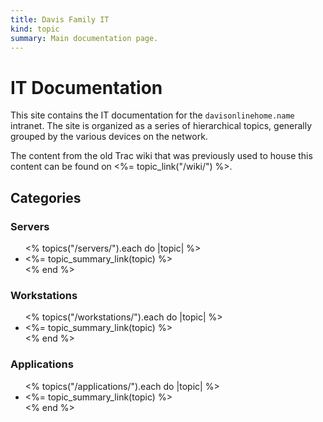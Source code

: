 ```yaml
--- 
title: Davis Family IT
kind: topic
summary: Main documentation page.
---
```


# IT Documentation

This site contains the IT documentation for the `davisonlinehome.name` intranet. The site is organized as a series of hierarchical topics, generally grouped by the various devices on the network.

The content from the old Trac wiki that was previously used to house this content can be found on <%= topic_link("/wiki/") %>.

## Categories

### Servers
<ul>
<% topics("/servers/").each do |topic| %>
  <li><%= topic_summary_link(topic) %></li>
<% end %>
</ul>

### Workstations
<ul>
<% topics("/workstations/").each do |topic| %>
  <li><%= topic_summary_link(topic) %></li>
<% end %>
</ul>

### Applications
<ul>
<% topics("/applications/").each do |topic| %>
  <li><%= topic_summary_link(topic) %></li>
<% end %>
</ul>

<!--
### Miscellaneous
<ul>
<% topics("/misc/").each do |topic| %>
  <li><%= topic_summary_link(topic) %></li>
<% end %>
</ul>
-->

<!--
<h2>Top-Level Topics</h2>
<ul>
<% topics("/").each do |topic| %>
  <li><%= topic.identifier %></li>
<% end %>
</ul>

## Root Children
<ul>
<% @items.find { |item| item.identifier == "/" }.children.each do |item| %>
  <li><%= item.identifier %></li>
<% end %>
</ul>

## Items
<ul>
<% @items.each do |item| %>
  <li>inspect=<%= item.inspect %>, id=<%= item.identifier %>, kind=<%= item.respond_to?('kind') %></li>
<% end %>
</ul>
-->
